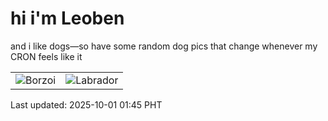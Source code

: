 # hi i'm Leoben

and i like dogs—so have some random dog pics that change whenever my CRON feels like it

|  |  |
|--------|----------|
| ![Borzoi](https://random-dog-vercel.vercel.app/api/random-borzoi?v=1759254331) | ![Labrador](https://random-dog-vercel.vercel.app/api/random-labrador?v=1759254331) |

Last updated: 2025-10-01 01:45 PHT
